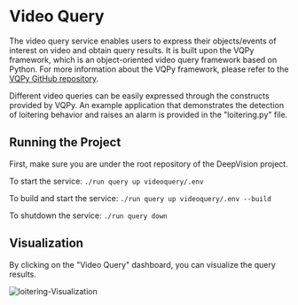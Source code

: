# Video Query

The video query service enables users to express their objects/events of interest on video and obtain query results. It is built upon the VQPy framework, which is an object-oriented video query framework based on Python. For more information about the VQPy framework, please refer to the [VQPy GitHub repository](https://github.com/vqpy/vqpy). 

Different video queries can be easily expressed through the constructs provided by VQPy. An example application that demonstrates the detection of loitering behavior and raises an alarm is provided in the "loitering.py" file.


## Running the Project

First, make sure you are under the root repository of the DeepVision project.

To start the service:  ```./run query up videoquery/.env```

To build and start the service: ```./run query up videoquery/.env --build```

To shutdown the service: ```./run query down```

## Visualization

By clicking on the "Video Query" dashboard, you can visualize the query results.

![loitering-Visualization](./loitering-demo-19s.gif)
